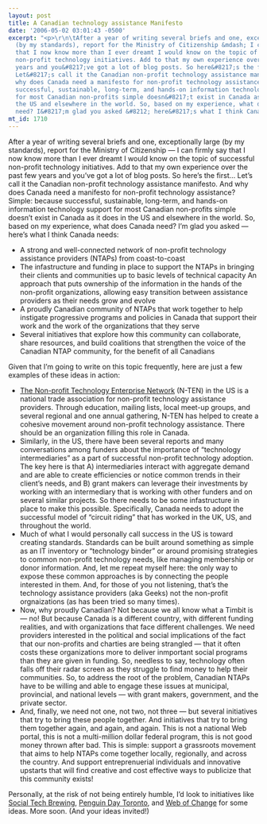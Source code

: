 ```yaml
---
layout: post
title: A Canadian technology assistance Manifesto
date: '2006-05-02 03:01:43 -0500'
excerpt: "<p>\r\n\tAfter a year of writing several briefs and one, exceptionally large
  (by my standards), report for the Ministry of Citizenship &mdash; I can firmly say
  that I now know more than I ever dreamt I would know on the topic of successful
  non-profit technology initiatives. Add to that my own experience over the past few
  years and you&#8217;ve got a lot of blog posts. So here&#8217;s the first&#8230;
  Let&#8217;s call it the Canadian non-profit technology assistance manifesto. And
  why does Canada need a manifesto for non-profit technology assistance? Simple: because
  successful, sustainable, long-term, and hands-on information technology support
  for most Canadian non-profits simple doesn&#8217;t exist in Canada as it does in
  the US and elsewhere in the world. So, based on my experience, what does Canada
  need? I&#8217;m glad you asked &#8212; here&#8217;s what I think Canada needs: \r\n</p>"
mt_id: 1710
---
```

<p>
	After a year of writing several briefs and one, exceptionally large (by my standards), report for the Ministry of Citizenship &mdash; I can firmly say that I now know more than I ever dreamt I would know on the topic of successful non-profit technology initiatives. Add to that my own experience over the past few years and you&#8217;ve got a lot of blog posts. So here&#8217;s the first&#8230; Let&#8217;s call it the Canadian non-profit technology assistance manifesto. And why does Canada need a manifesto for non-profit technology assistance? Simple: because successful, sustainable, long-term, and hands-on information technology support for most Canadian non-profits simple doesn&#8217;t exist in Canada as it does in the US and elsewhere in the world. So, based on my experience, what does Canada need? I&#8217;m glad you asked &#8212; here&#8217;s what I think Canada needs: 
</p>
<p>
<ul>
	<li>
		A strong and well-connected network of non-profit technology assistance providers (NTAPs) from coast-to-coast 
	</li>
	<li>
		The infastructure and funding in place to support the NTAPs in bringing their clients and communities up to basic levels of technical capacity An approach that puts ownership of the information in the hands of the non-profit organizations, allowing easy transition between assistance providers as their needs grow and evolve 
	</li>
	<li>
		A proudly Canadian community of NTAPs that work together to help instigate progressive programs and policies in Canada that support their work and the work of the organizations that they serve 
	</li>
	<li>
		Several initiatives that explore how this community can collaborate, share resources, and build coalitions that strengthen the voice of the Canadian NTAP community, for the benefit of all Canadians 
	</li>
</ul>
</p>
<p>
	Given that I&#8217;m going to write on this topic frequently, here are just a few examples of these ideas in action: 
</p>
<p>
<ul>
	<li>
		<a href="http://nten.org">The Non-profit Technology Enterprise Network</a> (N-TEN) in the US is a national trade association for non-profit technology assistance providers. Through education, mailing lists, local meet-up groups, and several regional and one annual gathering, N-TEN has helped to create a cohesive movement around non-profit technology assistance. There should be an organization filling this role in Canada. 
	</li>
	<li>
		Similarly, in the US, there have been several reports and many conversations among funders about the importance of &#8220;technology intermediaries&#8221; as a part of successful non-profit technology adoption. The key here is that A) intermediaries interact with aggregate demand and are able to create efficiencies or notice common trends in their client&#8217;s needs, and B) grant makers can leverage their investments by working with an intermediary that is working with other funders and on several similar projects. So there needs to be some infastructure in place to make this possible. Specifically, Canada needs to adopt the successful model of &#8220;circuit riding&#8221; that has worked in the UK, US, and throughout the world. 
	</li>
	<li>
		Much of what I would personally call success in the US is toward creating standards. Standards can be built around something as simple as an IT inventory or &#8220;technology binder&#8221; or around promising strategies to common non-profit technology needs, like managing membership or donor information. And, let me repeat myself here: the only way to expose these common approaches is by connecting the people interested in them. And, for those of you not listening, that&#8217;s the technology assistance providers (aka Geeks) not the non-profit orgnaizations (as has been tried so many times). 
	</li>
	<li>
		Now, why proudly Canadian? Not because we all know what a Timbit is &mdash; no! But because Canada is a different country, with different funding realities, and with organizations that face different challenges. We need providers interested in the political and social implications of the fact that our non-profits and charties are being strangled &mdash; that it often costs these organizations more to deliver inmportant social programs than they are given in funding. So, needless to say, technology often falls off their radar screen as they struggle to find money to help their communities. So, to address the root of the problem, Canadian NTAPs have to be willing and able to engage these issues at municipal, provincial, and national levels &mdash; with grant makers, government, and the private sector. 
	</li>
	<li>
		And, finally, we need not one, not two, not three &#8212; but several initiatives that try to bring these people together. And initiatives that try to bring them together again, and again, and again. This is not a national Web portal, this is not a multi-million dollar federal program, this is not good money thrown after bad. This is simple: support a grassroots movement that aims to help NTAPs come together locally, regionally, and across the country. And support entreprenuerial individuals and innovative upstarts that will find creative and cost effective ways to publicize that this community exists! 
	</li>
</ul>
</p>
<p>
	Personally, at the risk of not being entirely humble, I&#8217;d look to initiatives like <a href="http://socialtechbrewing.org">Social Tech Brewing</a>, <a href="http://toronto.penguinday.org">Penguin Day Toronto</a>, and <a href="http://webofchange.org">Web of Change</a> for some ideas. More soon. (And your ideas invited!) 
</p>

